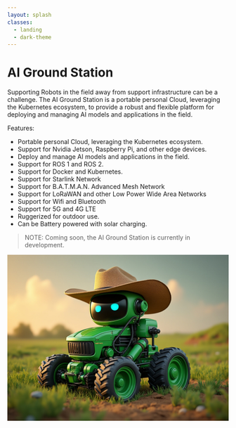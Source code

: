 ```yaml
---
layout: splash
classes:
  - landing
  - dark-theme
---
```


# AI Ground Station

Supporting Robots in the field away from support infrastructure can be a challenge. The AI Ground Station is a portable personal Cloud, leveraging the Kubernetes ecosystem, to provide a robust and flexible platform for deploying and managing AI models and applications in the field.

Features:
- Portable personal Cloud, leveraging the Kubernetes ecosystem.
- Support for Nvidia Jetson, Raspberry Pi, and other edge devices.
- Deploy and manage AI models and applications in the field.
- Support for ROS 1 and ROS 2.
- Support for Docker and Kubernetes.
- Support for Starlink Network
- Support for B.A.T.M.A.N. Advanced Mesh Network
- Support for LoRaWAN and other Low Power Wide Area Networks
- Support for Wifi and Bluetooth
- Support for 5G and 4G LTE
- Ruggerized for outdoor use.
- Can be Battery powered with solar charging.

>NOTE: Coming soon, the AI Ground Station is currently in development.

![AI Ground Station](/assets/images/rhr.jpg)
```
